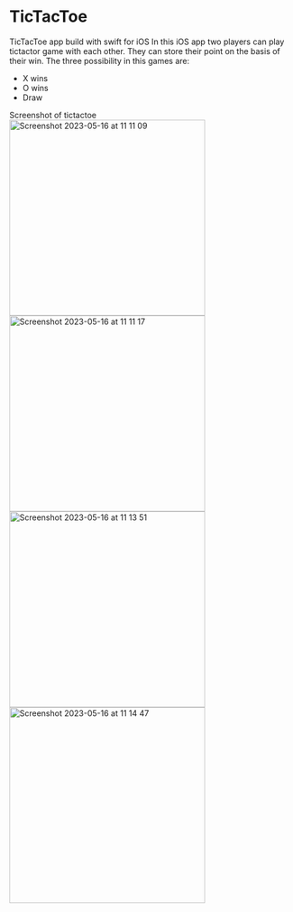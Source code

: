 # TicTacToe
TicTacToe app build with swift for iOS
In this iOS app two players can play tictactor game with each other.
They can store their point on the basis of their win. The three possibility in this games are:
 - X wins
 - O wins
 - Draw
 

Screenshot of tictactoe
<img width="347" alt="Screenshot 2023-05-16 at 11 11 09" src="https://github.com/rubeshnpl13/TicTacToe/assets/65712133/a4ab1b17-c5de-437d-be71-983f575c09be">
<img width="347" alt="Screenshot 2023-05-16 at 11 11 17" src="https://github.com/rubeshnpl13/TicTacToe/assets/65712133/d5a1d0e2-959e-4332-bc08-3429ae2fbbd8">
<img width="347" alt="Screenshot 2023-05-16 at 11 13 51" src="https://github.com/rubeshnpl13/TicTacToe/assets/65712133/f5130490-5bf9-440c-9739-432526cf57fb">
<img width="347" alt="Screenshot 2023-05-16 at 11 14 47" src="https://github.com/rubeshnpl13/TicTacToe/assets/65712133/f1db66f7-2fdd-4d1c-ba10-1fe42559552a">
